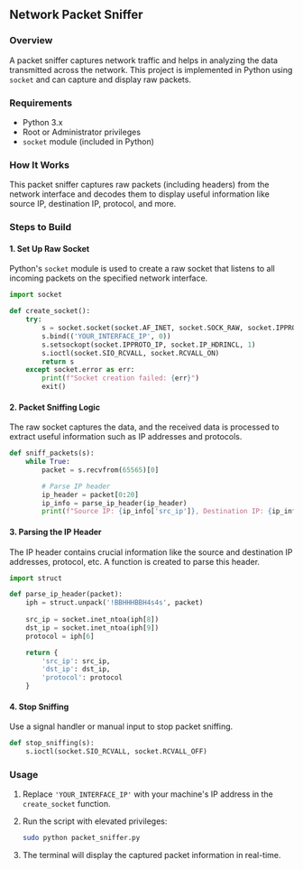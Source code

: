 ## Network Packet Sniffer

### Overview

A packet sniffer captures network traffic and helps in analyzing the data transmitted across the network. This project is implemented in Python using `socket` and can capture and display raw packets.

### Requirements

- Python 3.x
- Root or Administrator privileges
- `socket` module (included in Python)

### How It Works

This packet sniffer captures raw packets (including headers) from the network interface and decodes them to display useful information like source IP, destination IP, protocol, and more.

### Steps to Build

#### 1. Set Up Raw Socket

Python's `socket` module is used to create a raw socket that listens to all incoming packets on the specified network interface.

```python
import socket

def create_socket():
    try:
        s = socket.socket(socket.AF_INET, socket.SOCK_RAW, socket.IPPROTO_IP)
        s.bind(('YOUR_INTERFACE_IP', 0))
        s.setsockopt(socket.IPPROTO_IP, socket.IP_HDRINCL, 1)
        s.ioctl(socket.SIO_RCVALL, socket.RCVALL_ON)
        return s
    except socket.error as err:
        print(f"Socket creation failed: {err}")
        exit()
```

#### 2. Packet Sniffing Logic

The raw socket captures the data, and the received data is processed to extract useful information such as IP addresses and protocols.

```python
def sniff_packets(s):
    while True:
        packet = s.recvfrom(65565)[0]

        # Parse IP header
        ip_header = packet[0:20]
        ip_info = parse_ip_header(ip_header)
        print(f"Source IP: {ip_info['src_ip']}, Destination IP: {ip_info['dst_ip']}, Protocol: {ip_info['protocol']}")
```

#### 3. Parsing the IP Header

The IP header contains crucial information like the source and destination IP addresses, protocol, etc. A function is created to parse this header.

```python
import struct

def parse_ip_header(packet):
    iph = struct.unpack('!BBHHHBBH4s4s', packet)
    
    src_ip = socket.inet_ntoa(iph[8])
    dst_ip = socket.inet_ntoa(iph[9])
    protocol = iph[6]

    return {
        'src_ip': src_ip,
        'dst_ip': dst_ip,
        'protocol': protocol
    }
```

#### 4. Stop Sniffing

Use a signal handler or manual input to stop packet sniffing.

```python
def stop_sniffing(s):
    s.ioctl(socket.SIO_RCVALL, socket.RCVALL_OFF)
```

### Usage

1. Replace `'YOUR_INTERFACE_IP'` with your machine's IP address in the `create_socket` function.
2. Run the script with elevated privileges:

   ```bash
   sudo python packet_sniffer.py
   ```

3. The terminal will display the captured packet information in real-time.